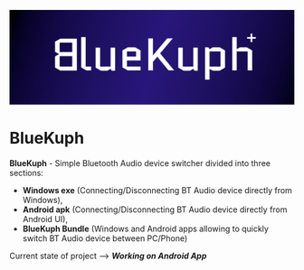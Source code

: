 ![BlueKuph banner](BKGraphic.png)

# BlueKuph
**BlueKuph** - Simple Bluetooth Audio device switcher divided into three sections:
- **Windows exe** (Connecting/Disconnecting BT Audio device directly from Windows),
- **Android apk** (Connecting/Disconnecting BT Audio device directly from Android UI),
- **BlueKuph Bundle** (Windows and Android apps allowing to quickly switch BT Audio device between PC/Phone)



Current state of project --> ***Working on Android App***
